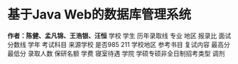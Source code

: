 # 基于Java Web的数据库管理系统
**作者：陈健、孟凡锦、王浩银、汪恒**
 学校
 学生
 历年录取线
 专业
 地区
 报录比
 面试分数线
 学年
 考试科目
 来源学校
 是否985 211
 学校地区
 参考书目
 复试内容
 最高分
 最低分
 录取人数
 保研名额
 学费
 寝室待遇
 学院
 学硕专硕非全日制招考类型
 调剂
